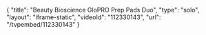 {
    "title": "Beauty Bioscience GloPRO Prep Pads Duo",
    "type": "solo",
    "layout": "iframe-static",
    "videoId": "112330143",
    "url": "\/tvpembed\/112330143"
}